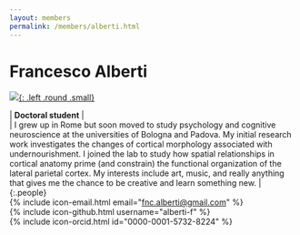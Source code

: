 ```yaml
---
layout: members
permalink: /members/alberti.html
---
```

# Francesco Alberti
[![]({{site.baseurl}}/images/Alberti.jpg){: .left .round .small}](/members/alberti.html)

| **Doctoral student** |  
| I grew up in Rome but soon moved to study psychology and cognitive neuroscience at the universities of Bologna and Padova. My initial research work investigates the changes of cortical morphology associated with undernourishment. I joined the lab to study how spatial relationships in cortical anatomy prime (and constrain) the functional organization of the lateral parietal cortex. My interests include art, music, and really anything that gives me the chance to be creative and learn something new. |  
{:.people} 
<br/> 
{% include icon-email.html email="fnc.alberti@gmail.com" %}  
{% include icon-github.html username="alberti-f" %}  
{% include icon-orcid.html id="0000-0001-5732-8224" %}  

